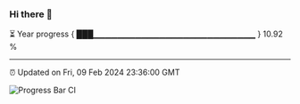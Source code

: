 ### Hi there 👋

⏳ Year progress { ███▁▁▁▁▁▁▁▁▁▁▁▁▁▁▁▁▁▁▁▁▁▁▁▁▁▁▁ } 10.92 %

---

⏰ Updated on Fri, 09 Feb 2024 23:36:00 GMT

![Progress Bar CI](https://github.com/IshwaranRudhara/GIT-ACTION/workflows/Progress%20Bar%20CI/badge.svg)
